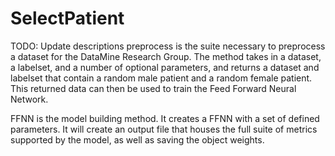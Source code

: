 # SelectPatient

TODO: Update descriptions
preprocess is the suite necessary to preprocess a dataset for the DataMine Research Group. The method takes in a dataset, a labelset, and a number of optional parameters, and returns a dataset and labelset that contain a random male patient and a random female patient. This returned data can then be used to train the Feed Forward Neural Network. 


FFNN is the model building method. It creates a FFNN with a set of defined parameters. It will create an output file that houses the full suite of metrics supported by the model, as well as saving the object weights. 

